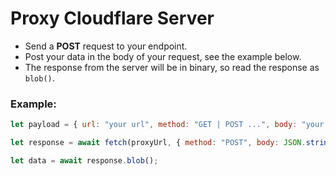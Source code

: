 # Proxy Cloudflare Server

- Send a **POST** request to your endpoint.
- Post your data in the body of your request, see the example below.
- The response from the server will be in binary, so read the response as `blob()`.

### Example:

```js
let payload = { url: "your url", method: "GET | POST ...", body: "your content", headers: "your headers" };

let response = await fetch(proxyUrl, { method: "POST", body: JSON.stringify(payload) });

let data = await response.blob();
```
